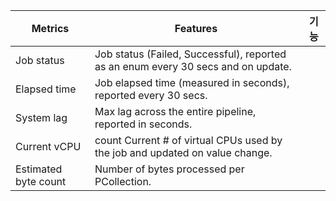 | Metrics              | Features                                                                          | 기능 |
| -------------------- | --------------------------------------------------------------------------------- | ---- |
| Job status           | Job status (Failed, Successful), reported as an enum every 30 secs and on update. |      |
| Elapsed time         | Job elapsed time (measured in seconds), reported every 30 secs.                   |      |
| System lag           | Max lag across the entire pipeline, reported in seconds.                          |      |
| Current vCPU         | count Current # of virtual CPUs used by the job and updated on value change.      |      |
| Estimated byte count | Number of bytes processed per PCollection.                                        |      |
